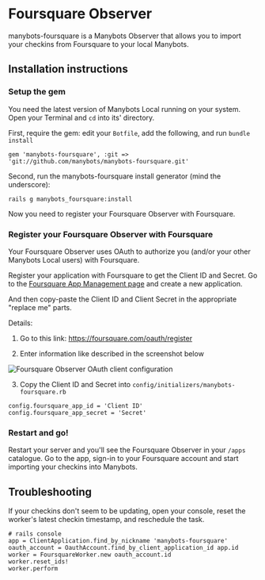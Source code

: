 # Foursquare Observer

manybots-foursquare is a Manybots Observer that allows you to import your checkins from Foursquare to your local Manybots.

## Installation instructions

### Setup the gem

You need the latest version of Manybots Local running on your system. Open your Terminal and `cd` into its' directory.

First, require the gem: edit your `Botfile`, add the following, and run `bundle install`

    gem 'manybots-foursquare', :git => 'git://github.com/manybots/manybots-foursquare.git'

Second, run the manybots-foursquare install generator (mind the underscore):

    rails g manybots_foursquare:install

Now you need to register your Foursquare Observer with Foursquare.

### Register your Foursquare Observer with Foursquare

Your Foursquare Observer uses OAuth to authorize you (and/or your other Manybots Local users) with Foursquare. 

Register your application with Foursquare to get the Client ID and Secret. Go to the [Foursquare App Management page](https://foursquare.com/oauth/register) and create a new application.

And then copy-paste the Client ID and Client Secret in the appropriate "replace me" parts.

Details:

1. Go to this link: https://foursquare.com/oauth/register

2. Enter information like described in the screenshot below

<img src="https://img.skitch.com/20120423-dme5hmyaf2kb88g4c8gjgnkxbb.png" alt="Foursquare Observer OAuth client configuration">

3. Copy the Client ID and Secret into `config/initializers/manybots-foursquare.rb`
    
```
config.foursquare_app_id = 'Client ID'
config.foursquare_app_secret = 'Secret'
```

### Restart and go!

Restart your server and you'll see the Foursquare Observer in your `/apps` catalogue. Go to the app, sign-in to your Foursquare account and start importing your checkins into Manybots.

## Troubleshooting

If your checkins don't seem to be updating, open your console, reset the worker's latest checkin timestamp, and reschedule the task.

    # rails console
    app = ClientApplication.find_by_nickname 'manybots-foursquare'
    oauth_account = OauthAccount.find_by_client_application_id app.id
    worker = FoursquareWorker.new oauth_account.id
    worker.reset_ids!
    worker.perform
